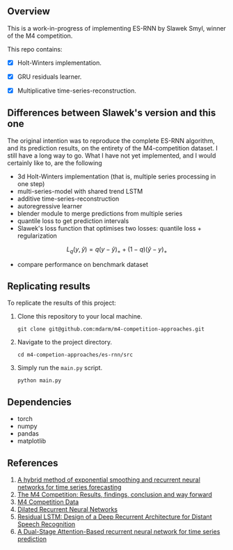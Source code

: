 ## Overview
This is a work-in-progress of implementing ES-RNN by Slawek Smyl, winner of the M4 competition.

This repo contains:
- [x] Holt-Winters implementation.
- [x] GRU residuals learner.
- [x] Multiplicative time-series-reconstruction.


## Differences between Slawek's version and this one

The original intention was to reproduce the complete ES-RNN algorithm, and its prediction results, on the entirety of the M4-competition dataset. I still have a long way to go. What I have not yet implemented, and I would certainly like to, are the following

- 3d Holt-Winters implementation (that is, multiple series processing in one step)
- multi-series-model with shared trend LSTM
- additive time-series-reconstruction
- autoregressive learner
- blender module to merge predictions from multiple series
- quantile loss to get prediction intervals
- Slawek's loss function that optimises two losses: quantile loss + regularization
```math
 L_q(y, \hat{y}) = q(y - \hat{y} )_{+} + (1- q) ( \hat{y} - y)_{+}
```
- compare performance on benchmark dataset


## Replicating results

To replicate the results of this project:

1. Clone this repository to your local machine.
   ```
   git clone git@github.com:mdarm/m4-competition-approaches.git
   ```
2. Navigate to the project directory.
   ```
   cd m4-competion-approaches/es-rnn/src 
   ```
3. Simply run the `main.py` script.
   ```
   python main.py
   ```

## Dependencies

- torch
- numpy
- pandas
- matplotlib


## References

1. [A hybrid method of exponential smoothing and recurrent neural networks for time series forecasting](https://www.sciencedirect.com/science/article/pii/S0169207019301153)
2. [The M4 Competition: Results, findings, conclusion and way forward](https://www.researchgate.net/publication/325901666_The_M4_Competition_Results_findings_conclusion_and_way_forward)
3. [M4 Competition Data](https://github.com/M4Competition/M4-methods/tree/master/Dataset)
4. [Dilated Recurrent Neural Networks](https://papers.nips.cc/paper/6613-dilated-recurrent-neural-networks.pdf)
5. [Residual LSTM: Design of a Deep Recurrent Architecture for Distant Speech Recognition](https://arxiv.org/abs/1701.03360)
6. [A Dual-Stage Attention-Based recurrent neural network for time series prediction](https://arxiv.org/abs/1704.02971)
